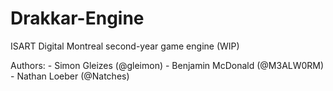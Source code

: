 # Drakkar-Engine
ISART Digital Montreal second-year game engine (WIP)

Authors:
    - Simon Gleizes (@gleimon)
    - Benjamin McDonald (@M3ALW0RM)
    - Nathan Loeber (@Natches)
